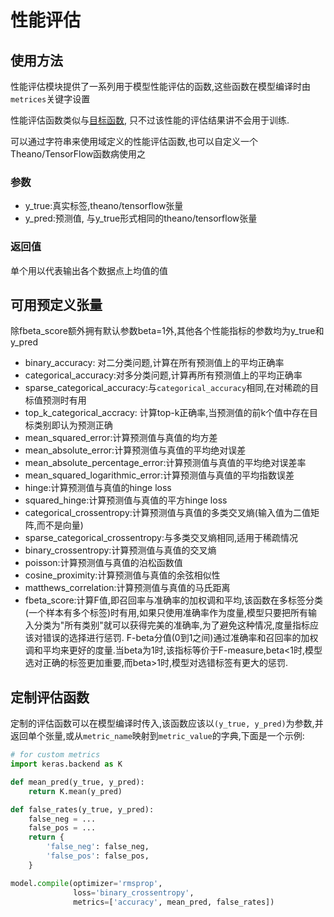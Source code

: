 # 性能评估

## 使用方法

性能评估模块提供了一系列用于模型性能评估的函数,这些函数在模型编译时由`metrices`关键字设置

性能评估函数类似与[目标函数](objectives.md), 只不过该性能的评估结果讲不会用于训练.

可以通过字符串来使用域定义的性能评估函数,也可以自定义一个Theano/TensorFlow函数病使用之

### 参数

* y_true:真实标签,theano/tensorflow张量
* y_pred:预测值, 与y_true形式相同的theano/tensorflow张量

### 返回值

单个用以代表输出各个数据点上均值的值

## 可用预定义张量

除fbeta_score额外拥有默认参数beta=1外,其他各个性能指标的参数均为y_true和y_pred

* binary_accuracy: 对二分类问题,计算在所有预测值上的平均正确率
* categorical_accuracy:对多分类问题,计算再所有预测值上的平均正确率
* sparse_categorical_accuracy:与`categorical_accuracy`相同,在对稀疏的目标值预测时有用
* top_k_categorical_accracy: 计算top-k正确率,当预测值的前k个值中存在目标类别即认为预测正确
* mean_squared_error:计算预测值与真值的均方差
* mean_absolute_error:计算预测值与真值的平均绝对误差
* mean_absolute_percentage_error:计算预测值与真值的平均绝对误差率
* mean_squared_logarithmic_error:计算预测值与真值的平均指数误差
* hinge:计算预测值与真值的hinge loss
* squared_hinge:计算预测值与真值的平方hinge loss
* categorical_crossentropy:计算预测值与真值的多类交叉熵(输入值为二值矩阵,而不是向量)
* sparse_categorical_crossentropy:与多类交叉熵相同,适用于稀疏情况
* binary_crossentropy:计算预测值与真值的交叉熵
* poisson:计算预测值与真值的泊松函数值
* cosine_proximity:计算预测值与真值的余弦相似性
* matthews_correlation:计算预测值与真值的马氏距离
* fbeta_score:计算F值,即召回率与准确率的加权调和平均,该函数在多标签分类(一个样本有多个标签)时有用,如果只使用准确率作为度量,模型只要把所有输入分类为"所有类别"就可以获得完美的准确率,为了避免这种情况,度量指标应该对错误的选择进行惩罚. F-beta分值(0到1之间)通过准确率和召回率的加权调和平均来更好的度量.当beta为1时,该指标等价于F-measure,beta<1时,模型选对正确的标签更加重要,而beta>1时,模型对选错标签有更大的惩罚.


## 定制评估函数

定制的评估函数可以在模型编译时传入,该函数应该以`(y_true, y_pred)`为参数,并返回单个张量,或从`metric_name`映射到`metric_value`的字典,下面是一个示例:

```python
# for custom metrics
import keras.backend as K

def mean_pred(y_true, y_pred):
    return K.mean(y_pred)

def false_rates(y_true, y_pred):
    false_neg = ...
    false_pos = ...
    return {
        'false_neg': false_neg,
        'false_pos': false_pos,
    }

model.compile(optimizer='rmsprop',
              loss='binary_crossentropy',
              metrics=['accuracy', mean_pred, false_rates])
```
